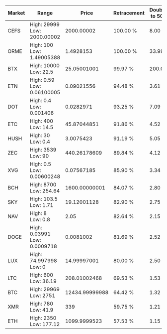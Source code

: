 | Market | Range | Price| Retracement | Doubles to 50% |
| --- | --- | --- | --- | --- |
| CEFS | High: 29999<br />Low: 2000.00002 | 2000.00002 | 100.00 % | 8.00 |
| ORME | High: 100<br />Low: 1.49005388 | 1.4928153 | 100.00 % | 33.99 |
| BTX | High: 10000<br />Low: 22.5 | 25.05001001 | 99.97 % | 200.05 |
| ETN | High: 0.59<br />Low: 0.06100005 | 0.09021556 | 94.48 % | 3.61 |
| DOT | High: 0.4<br />Low: 0.001406 | 0.0282971 | 93.25 % | 7.09 |
| ETC | High: 400<br />Low: 14.5 | 45.87044851 | 91.86 % | 4.52 |
| HUSH | High: 30<br />Low: 0.4 | 3.0075423 | 91.19 % | 5.05 |
| ZEC | High: 3539<br />Low: 90 | 440.26178609 | 89.84 % | 4.12 |
| XVG | High: 0.5<br />Low: 0.00600248 | 0.07567185 | 85.90 % | 3.34 |
| BCH | High: 8700<br />Low: 254.64 | 1600.00000001 | 84.07 % | 2.80 |
| SKY | High: 103.5<br />Low: 1.71 | 19.12001128 | 82.90 % | 2.75 |
| NAV | High: 8<br />Low: 0.8 | 2.05 | 82.64 % | 2.15 |
| DOGE | High: 0.03991<br />Low: 0.0009718 | 0.0081002 | 81.69 % | 2.52 |
| LUX | High: 74.997998<br />Low: 0 | 14.99997001 | 80.00 % | 2.50 |
| LTC | High: 600<br />Low: 36.19 | 208.01002468 | 69.53 % | 1.53 |
| BTC | High: 29969<br />Low: 2751 | 12434.99999988 | 64.42 % | 1.32 |
| XMR | High: 780<br />Low: 41.9 | 339 | 59.75 % | 1.21 |
| ETH | High: 2350<br />Low: 177.12 | 1099.9999523 | 57.53 % | 1.15 |
